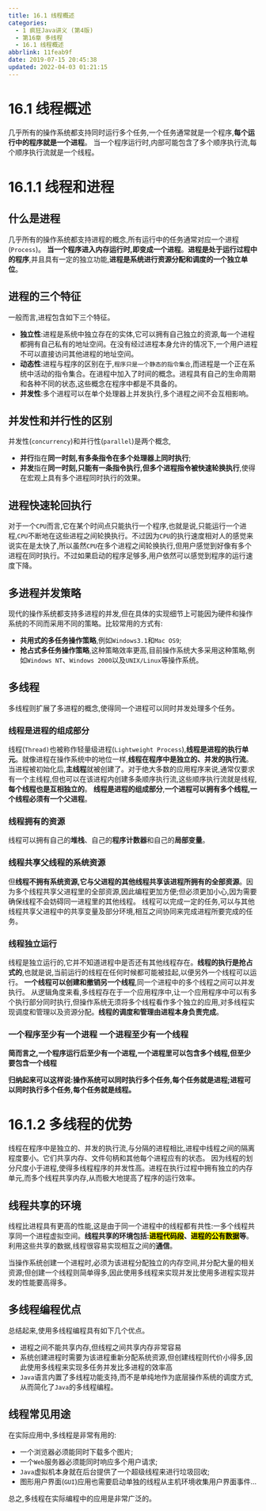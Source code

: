 ```yaml
---
title: 16.1 线程概述
categories: 
  - 1 疯狂Java讲义 (第4版)
  - 第16章 多线程
  - 16.1 线程概述
abbrlink: 11feab9f
date: 2019-07-15 20:45:38
updated: 2022-04-03 01:21:15
---
```

# 16.1 线程概述
几乎所有的操作系统都支持同时运行多个任务,一个任务通常就是一个程序,**每个运行中的程序就是一个进程**。
当一个程序运行时,内部可能包含了多个顺序执行流,每个顺序执行流就是一个线程。
# 16.1.1 线程和进程
## 什么是进程
几乎所有的操作系统都支持进程的概念,所有运行中的任务通常对应一个进程(`Process`)。
**当一个程序进入内存运行时,即变成一个进程**。**进程是处于运行过程中的程序**,并且具有一定的独立功能,**进程是系统进行资源分配和调度的一个独立单位**。

## 进程的三个特征
一般而言,进程包含如下三个特征。
- **独立性**:进程是系统中独立存在的实体,它可以拥有自己独立的资源,每一个进程都拥有自己私有的地址空间。在没有经过进程本身允许的情况下,一个用户进程不可以直接访问其他进程的地址空间。
- **动态性**:进程与程序的区别在于,`程序只是一个静态的指令集合`,而进程是一个正在系统中活动的指令集合。在进程中加入了时间的概念。进程具有自己的生命周期和各种不同的状态,这些概念在程序中都是不具备的。
- **并发性**:多个进程可以在单个处理器上并发执行,多个进程之间不会互相影响。

## 并发性和并行性的区别
并发性(`concurrency`)和并行性(`parallel`)是两个概念,
- **并行**指在**同一时刻,有多条指令在多个处理器上同时执行**;
- **并发**指在**同一时刻,只能有一条指令执行,但多个进程指令被快速轮换执行**,使得在宏观上具有多个进程同时执行的效果。

## 进程快速轮回执行
对于一个`CPU`而言,它在某个时间点只能执行一个程序,也就是说,只能运行一个进程,`CPU`不断地在这些进程之间轮换执行。不过因为`CPU`的执行速度相对人的感觉来说实在是太快了,所以虽然`CPU`在多个进程之间轮换执行,但用户感觉到好像有多个进程在同时执行。不过如果启动的程序足够多,用户依然可以感觉到程序的运行速度下降。
## 多进程并发策略
现代的操作系统都支持多进程的并发,但在具体的实现细节上可能因为硬件和操作系统的不同而采用不同的策略。比较常用的方式有:
- **共用式的多任务操作策略**,例如`Windows3.1`和`Mac OS9`;
- **抢占式多任务操作策略**,这种策略效率更高,目前操作系统大多采用这种策略,例如`Windows NT`、`Windows 2000`以及`UNIX/Linux`等操作系统。

## 多线程
多线程则扩展了多进程的概念,使得同一个进程可以同时并发处理多个任务。
### 线程是进程的组成部分
线程(`Thread)`也被称作轻量级进程(`Lightweight Process`),**线程是进程的执行单元**。就像进程在操作系统中的地位一样,**线程在程序中是独立的、并发的执行流**。
当进程被初始化后,**主线程**就被创建了。对于绝大多数的应用程序来说,通常仅要求有一个主线程,但也可以在该进程内创建多条顺序执行流,这些顺序执行流就是线程,**每个线程也是互相独立的**。
**线程是进程的组成部分**,**一个进程可以拥有多个线程,一个线程必须有一个父进程**。
### 线程拥有的资源
线程可以拥有自己的**堆栈**、自己的**程序计数器**和自己的**局部变量**。
### 线程共享父线程的系统资源
但**线程不拥有系统资源,它与父进程的其他线程共享该进程所拥有的全部资源**。因为多个线程共享父进程里的全部资源,因此编程更加方便;但必须更加小心,因为需要确保线程不会妨碍同一进程里的其他线程。
线程可以完成一定的任务,可以与其他线程共享父进程中的共享变量及部分环境,相互之间协同来完成进程所要完成的任务。
### 线程独立运行
线程是独立运行的,它并不知道进程中是否还有其他线程存在。**线程的执行是抢占式的**,也就是说,当前运行的线程在任何时候都可能被挂起,以便另外一个线程可以运行。
**一个线程可以创建和撤销另一个线程**,同一个进程中的多个线程之间可以并发执行。
从逻辑角度来看,多线程存在于一个应用程序中,让一个应用程序中可以有多个执行部分同时执行,但操作系统无须将多个线程看作多个独立的应用,对多线程实现调度和管理以及资源分配。**线程的调度和管理由进程本身负责完成**。
### 一个程序至少有一个进程 一个进程至少有一个线程
**简而言之,一个程序运行后至少有一个进程,一个进程里可以包含多个线程,但至少要包含一个线程**

**归纳起来可以这样说:操作系统可以同时执行多个任务,每个任务就是进程;进程可以同时执行多个任务,每个任务就是线程。**

# 16.1.2 多线程的优势
线程在程序中是独立的、并发的执行流,与分隔的进程相比,进程中线程之间的隔离程度要小。它们共享内存、文件句柄和其他每个进程应有的状态。
因为线程的划分尺度小于进程,使得多线程程序的并发性高。进程在执行过程中拥有独立的内存单元,而多个线程共享内存,从而极大地提高了程序的运行效率。
## 线程共享的环境
线程比进程具有更高的性能,这是由于同一个进程中的线程都有共性:一多个线程共享同一个进程虚拟空间。**线程共享的环境包括:<mark>进程代码段</mark>、<mark>进程的公有数据</mark>等**。利用这些共享的数据,线程很容易实现相互之间的**通信**。

当操作系统创建一个进程时,必须为该进程分配独立的内存空间,并分配大量的相关资源;但创建一个线程则简单得多,因此使用多线程来实现并发比使用多进程实现并发的性能要高得多。
## 多线程编程优点
总结起来,使用多线程编程具有如下几个优点。
- 进程之间不能共享内存,但线程之间共享内存非常容易
- 系统创建进程时需要为该进程重新分配系统资源,但创建线程则代价小得多,因此使用多线程来实现多任务并发比多进程的效率高
- `Java`语言内置了多线程功能支持,而不是单纯地作为底层操作系统的调度方式,从而简化了`Java`的多线程编程。

## 线程常见用途
在实际应用中,多线程是非常有用的:
- 一个浏览器必须能同时下载多个图片;
- 一个`Web`服务器必须能同时响应多个用户请求;
- `Java`虚拟机本身就在后台提供了一个超级线程来进行垃圾回收;
- 图形用户界面(`GUI`)应用也需要启动单独的线程从主机环境收集用户界面事件...

总之,多线程在实际编程中的应用是非常广泛的。
